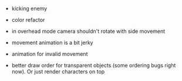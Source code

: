 - kicking enemy
- color refactor

- in overhead mode camera shouldn't rotate with side movement
- movement animation is a bit jerky
- animation for invalid movement
- better draw order for transparent objects (some ordering bugs right now). Or just render characters on top